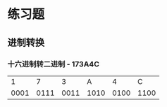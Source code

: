 # 练习题

## 进制转换

### 十六进制转二进制 - 173A4C

|      |      |      |      |      |      |
| ---- | ---- | ---- | ---- | ---- | ---- |
| 1    | 7    | 3    | A    | 4    | C    |
| 0001 | 0111 | 0011 | 1010 | 0100 | 1100 |
